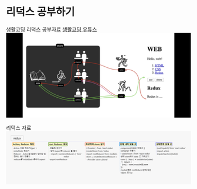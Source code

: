 # 리덕스 공부하기
생활코딩 리덕스 공부자료 [생활코딩 유튜스](https://www.youtube.com/watch?v=Jr9i3Lgb5Qc&list=PLuHgQVnccGMB-iGMgONoRPArZfjRuRNVc)
![생활코딩 리덕스](./images/2.png)

리덕스 자료
![은지언니 리덕스](./images/redux.png)
